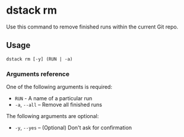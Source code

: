 # dstack rm

Use this command to remove finished runs within the current Git repo.

## Usage

```shell
dstack rm [-y] (RUN | -a)
```

### Arguments reference

One of the following arguments is required:

- `RUN` - A name of a particular run
-  `-a`, `--all` – Remove all finished runs 

The following arguments are optional:

-  `-y`, `--yes` – (Optional) Don't ask for confirmation 
